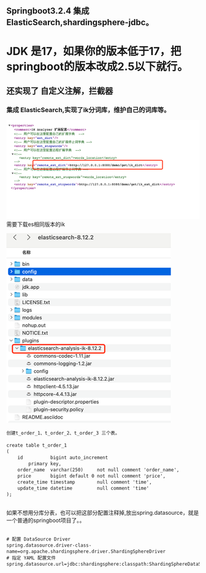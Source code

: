<h2>Springboot3.2.4 集成 ElasticSearch,shardingsphere-jdbc。</h2>
<h1>JDK 是17，如果你的版本低于17，把springboot的版本改成2.5以下就行。</h1>
<h2>还实现了 自定义注解，拦截器</h2>
<h3>集成 ElasticSearch,实现了ik分词库，维护自己的词库等。</h3>

![](img.png)
需要下载es相同版本的ik

![](img_1.png)

```
创建t_order_1、t_order_2、t_order_3 三个表。

create table t_order_1
(
    id          bigint auto_increment
        primary key,
    order_name  varchar(250)     not null comment 'order_name',
    price       bigint default 0 not null comment 'price',
    create_time timestamp        null comment 'time',
    update_time datetime         null comment 'time'
);
 

```

如果不想用分库分表，也可以把这部分配置注释掉,放出spring.datasource，就是一个普通的springboot项目了。。
```agsl

# 配置 DataSource Driver
spring.datasource.driver-class-name=org.apache.shardingsphere.driver.ShardingSphereDriver
# 指定 YAML 配置文件
spring.datasource.url=jdbc:shardingsphere:classpath:ShardingSphereDataSource.yaml
```
